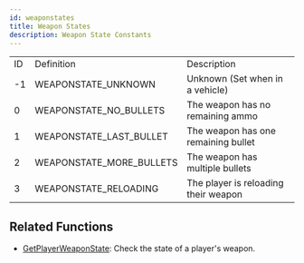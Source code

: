 ```yaml
---
id: weaponstates
title: Weapon States
description: Weapon State Constants
---
```

||||
|--- |--- |--- |
|ID|Definition|Description|
|-1|WEAPONSTATE_UNKNOWN|Unknown (Set when in a vehicle)|
|0|WEAPONSTATE_NO_BULLETS|The weapon has no remaining ammo|
|1|WEAPONSTATE_LAST_BULLET|The weapon has one remaining bullet|
|2|WEAPONSTATE_MORE_BULLETS|The weapon has multiple bullets|
|3|WEAPONSTATE_RELOADING|The player is reloading their weapon|

## Related Functions
- [GetPlayerWeaponState](https://www.open.mp/docs/scripting/functions/GetPlayerWeaponState): Check the state of a player's weapon.
